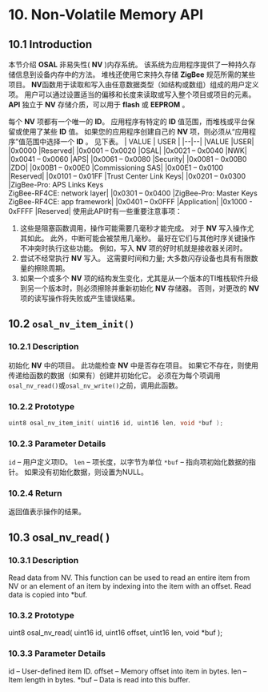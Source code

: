 
# 10. Non-Volatile Memory API
## 10.1 Introduction
本节介绍 **OSAL** 非易失性( **NV** )内存系统。 该系统为应用程序提供了一种持久存储信息到设备内存中的方法。 堆栈还使用它来持久存储 **ZigBee** 规范所需的某些项目。 **NV**函数用于读取和写入由任意数据类型（如结构或数组）组成的用户定义项。 用户可以通过设置适当的偏移和长度来读取或写入整个项目或项目的元素。 **API** 独立于 **NV** 存储介质，可以用于 **flash** 或 **EEPROM** 。

每个 **NV** 项都有一个唯一的 **ID**。 应用程序有特定的 **ID** 值范围，而堆栈或平台保留或使用了某些 **ID** 值。 如果您的应用程序创建自己的 **NV** 项，则必须从“应用程序”值范围中选择一个 **ID** 。 见下表。
| VALUE | USER |
|--|--|
|VALUE |USER|
|0x0000 |Reserved|
|0x0001 – 0x0020 |OSAL|
|0x0021 – 0x0040 |NWK|
|0x0041 – 0x0060 |APS|
|0x0061 – 0x0080 |Security|
|0x0081 – 0x00B0 |ZDO|
|0x00B1 – 0x00E0 |Commissioning SAS|
|0x00E1 – 0x0100 |Reserved|
|0x0101 – 0x01FF |Trust Center Link Keys|
|0x0201 – 0x0300 |ZigBee-Pro: APS Links Keys <br>ZigBee-RF4CE: network layer|
|0x0301 – 0x0400 |ZigBee-Pro: Master Keys <br>ZigBee-RF4CE: app framework|
|0x0401 – 0x0FFF |Application|
|0x1000 - 0xFFFF |Reserved|
使用此API时有一些重要注意事项：
1. 这些是阻塞函数调用，操作可能需要几毫秒才能完成。 对于 **NV** 写入操作尤其如此。 此外，中断可能会被禁用几毫秒。 最好在它们与其他时序关键操作不冲突时执行这些功能。 例如，写入 **NV** 项的好时机就是接收器关闭时。
2. 尝试不经常执行 **NV** 写入。 这需要时间和力量; 大多数闪存设备也具有有限数量的擦除周期。
3. 如果一个或多个 **NV** 项的结构发生变化，尤其是从一个版本的TI堆栈软件升级到另一个版本时，则必须擦除并重新初始化 **NV** 存储器。 否则，对更改的 **NV** 项的读写操作将失败或产生错误结果。
## 10.2 `osal_nv_item_init()`
### 10.2.1 Description
初始化 **NV** 中的项目。 此功能检查 **NV** 中是否存在项目。 如果它不存在，则使用传递给函数的数据（如果有）创建并初始化它。
必须在为每个项调用`osal_nv_read()`或`osal_nv_write()`之前，调用此函数。
### 10.2.2 Prototype
``` c
uint8 osal_nv_item_init( uint16 id, uint16 len, void *buf );
```
### 10.2.3 Parameter Details
`id` – 用户定义项ID。
`len` – 项长度，以字节为单位
`*buf` – 指向项初始化数据的指针。 如果没有初始化数据，则设置为NULL。
### 10.2.4 Return
返回值表示操作的结果。
## 10.3 osal_nv_read( )
### 10.3.1 Description
Read data from NV. This function can be used to read an entire item from NV or an element of an item by indexing
into the item with an offset. Read data is copied into *buf.
### 10.3.2 Prototype
uint8 osal_nv_read( uint16 id, uint16 offset, uint16 len, void *buf );
### 10.3.3 Parameter Details
id – User-defined item ID.
offset – Memory offset into item in bytes.
len – Item length in bytes.
*buf – Data is read into this buffer.
<!--stackedit_data:
eyJoaXN0b3J5IjpbLTE2ODQ0MDMzMTMsMTE3MjMzMDk2NiwtMT
I2NTc5MDM5MiwyMDg0NzQ4MTEyLDEwOTM1NjAxMTAsMTYxMjM5
MTE4MSwxNjgzNDUzNzA1LDE1NTY5NjIzN119
-->